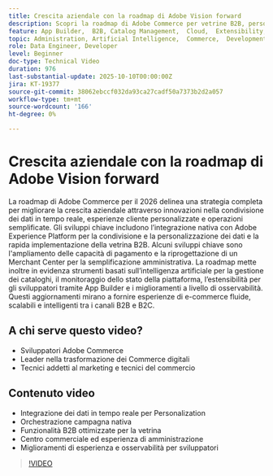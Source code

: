 ```yaml
---
title: Crescita aziendale con la roadmap di Adobe Vision forward
description: Scopri la roadmap di Adobe Commerce per vetrine B2B, personalizzazione in tempo reale, pagamenti ed esperienze di sviluppatori e commercianti basate sull’intelligenza artificiale.
feature: App Builder,  B2B, Catalog Management,  Cloud,  Extensibility, Observability, Payments, Personalization, Storefront, Saas
topic: Administration, Artificial Intelligence,  Commerce,  Development, Headless,  Performance, Personalization, Security
role: Data Engineer, Developer
level: Beginner
doc-type: Technical Video
duration: 976
last-substantial-update: 2025-10-10T00:00:00Z
jira: KT-19377
source-git-commit: 38062ebccf032da93ca27cadf50a7373b2d2a057
workflow-type: tm+mt
source-wordcount: '166'
ht-degree: 0%

---
```



# Crescita aziendale con la roadmap di Adobe Vision forward

La roadmap di Adobe Commerce per il 2026 delinea una strategia completa per migliorare la crescita aziendale attraverso innovazioni nella condivisione dei dati in tempo reale, esperienze cliente personalizzate e operazioni semplificate. Gli sviluppi chiave includono l’integrazione nativa con Adobe Experience Platform per la condivisione e la personalizzazione dei dati e la rapida implementazione della vetrina B2B. Alcuni sviluppi chiave sono l&#39;ampliamento delle capacità di pagamento e la riprogettazione di un Merchant Center per la semplificazione amministrativa. La roadmap mette inoltre in evidenza strumenti basati sull’intelligenza artificiale per la gestione dei cataloghi, il monitoraggio dello stato della piattaforma, l’estensibilità per gli sviluppatori tramite App Builder e i miglioramenti a livello di osservabilità. Questi aggiornamenti mirano a fornire esperienze di e-commerce fluide, scalabili e intelligenti tra i canali B2B e B2C.

## A chi serve questo video?

* Sviluppatori Adobe Commerce
* Leader nella trasformazione dei Commerce digitali
* Tecnici addetti al marketing e tecnici del commercio

## Contenuto video

* Integrazione dei dati in tempo reale per Personalization
* Orchestrazione campagna nativa
* Funzionalità B2B ottimizzate per la vetrina
* Centro commerciale ed esperienza di amministrazione
* Miglioramenti di esperienza e osservabilità per sviluppatori

>[!VIDEO](https://video.tv.adobe.com/v/3475714/?learn=on&enablevpops&captions=ita)
